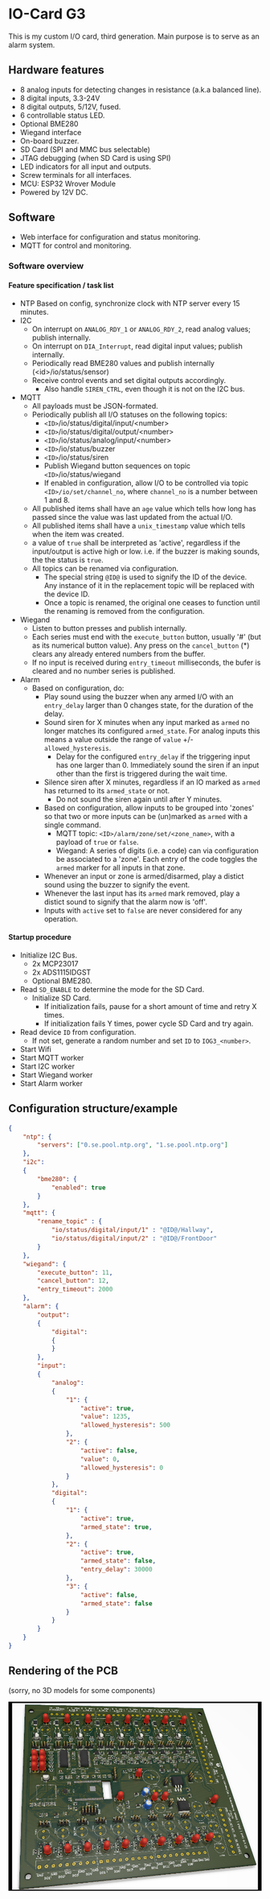 # IO-Card G3

This is my custom I/O card, third generation. Main purpose is to serve as an alarm system.

## Hardware features

- 8 analog inputs for detecting changes in resistance (a.k.a balanced line).
- 8 digital inputs, 3.3-24V
- 8 digital outputs, 5/12V, fused.
- 6 controllable status LED.
- Optional BME280
- Wiegand interface
- On-board buzzer.
- SD Card (SPI and MMC bus selectable)
- JTAG debugging (when SD Card is using SPI)
- LED indicators for all input and outputs.
- Screw terminals for all interfaces.
- MCU: ESP32 Wrover Module
- Powered by 12V DC.

## Software

- Web interface for configuration and status monitoring.
- MQTT for control and monitoring.

### Software overview

#### Feature specification / task list

- NTP
  Based on config, synchronize clock with NTP server every 15 minutes.
- I2C
  - On interrupt on `ANALOG_RDY_1` or `ANALOG_RDY_2`, read analog values; publish internally.
  - On interrupt on `DIA_Interrupt`, read digital input values; publish internally.
  - Periodically read BME280 values and publish internally (&lt;id&gt;/io/status/sensor)
  - Receive control events and set digital outputs accordingly.
    - Also handle `SIREN_CTRL`, even though it is not on the I2C bus.
- MQTT
  - All payloads must be JSON-formated.
  - Periodically publish all I/O statuses on the following topics:
    - `<ID>`/io/status/digital/input/&lt;number&gt;
    - `<ID>`/io/status/digital/output/&lt;number&gt;
    - `<ID>`/io/status/analog/input/&lt;number&gt;
    - `<ID>`/io/status/buzzer
    - `<ID>`/io/status/siren
    - Publish Wiegand button sequences on topic `<ID>`/io/status/wiegand
    - If enabled in configuration, allow I/O to be controlled via topic `<ID>/io/set/channel_no`, where `channel_no` is a number between 1 and 8.
  - All published items shall have an `age` value which tells how long has passed since the value was last updated from the actual I/O.
  - All published items shall have a `unix_timestamp` value which tells when the item was created.
  - a value of `true` shall be interpreted as 'active', regardless if the input/output is active high or low. i.e. if the buzzer is making sounds, the the status is `true`.
  - All topics can be renamed via configuration.
    - The special string `@ID@` is used to signify the ID of the device. Any instance of it in the replacement topic will be replaced with the device ID.
    - Once a topic is renamed, the original one ceases to function until the renaming is removed from the configuration.
- Wiegand
  - Listen to button presses and publish internally.  
  - Each series must end with the `execute_button` button, usually '#' (but as its numerical button value). Any press on the `cancel_button` (*) clears any already entered numbers from the buffer.
  - If no input is received during `entry_timeout` milliseconds, the bufer is cleared and no number series is published.
- Alarm
  - Based on configuration, do:
    - Play sound using the buzzer when any armed I/O with an `entry_delay` larger than 0 changes state, for the duration of the delay.
    - Sound siren for X minutes when any input marked as `armed` no longer matches its configured `armed_state`. For analog inputs this means a value outside the range of `value` +/- `allowed_hysteresis`.
      - Delay for the configured `entry_delay` if the triggering input has one larger than 0. Immediately sound the siren if an input other than the first is triggered during the wait time.
    - Silence siren after X minutes, regardless if an IO marked as `armed` has returned to its `armed_state` or not.
      - Do not sound the siren again until after Y minutes.
    - Based on configuration, allow inputs to be grouped into 'zones' so that two or more inputs can be (un)marked as `armed` with a single command.
      - MQTT topic: `<ID>/alarm/zone/set/<zone_name>`, with a payload of `true` or `false`.
      - Wiegand: A series of digits (i.e. a code) can via configuration be associated to a 'zone'. Each entry of the code toggles the `armed` marker for all inputs in that zone. 
    - Whenever an input or zone is armed/disarmed, play a distict sound using the buzzer to signify the event.
    - Whenever the last input has its `armed` mark removed, play a distict sound to signify that the alarm now is 'off'.
    - Inputs with `active` set to `false` are never considered for any operation.

#### Startup procedure

- Initialize I2C Bus.
  - 2x MCP23017
  - 2x ADS1115IDGST
  - Optional BME280.
- Read `SD_ENABLE` to determine the mode for the SD Card.
  - Initialize SD Card.
    - If initialization fails, pause for a short amount of time and retry X times.
    - If initialization fails Y times, power cycle SD Card and try again.
- Read device `ID` from configuration.
  - If not set, generate a random number and set `ID` to `IOG3_<number>`.
- Start Wifi
- Start MQTT worker
- Start I2C worker
- Start Wiegand worker
- Start Alarm worker

## Configuration structure/example

```json
{
    "ntp": {
        "servers": ["0.se.pool.ntp.org", "1.se.pool.ntp.org"]
    },
    "i2c":
    {
        "bme280": {
            "enabled": true
        }
    },
    "mqtt": {
        "rename_topic" : {
            "io/status/digital/input/1" : "@ID@/Hallway",
            "io/status/digital/input/2" : "@ID@/FrontDoor"
        }
    },
    "wiegand": {
        "execute_button": 11,
        "cancel_button": 12,
        "entry_timeout": 2000
    },
    "alarm": {
        "output":
        {
            "digital":
            {
            }
        },
        "input":
        {
            "analog":
            {
                "1": {
                    "active": true,
                    "value": 1235,
                    "allowed_hysteresis": 500
                },
                "2": {
                    "active": false,
                    "value": 0,
                    "allowed_hysteresis": 0
                }
            },
            "digital":
            {
                "1": {
                    "active": true,
                    "armed_state": true,
                },
                "2": {
                    "active": true,
                    "armed_state": false,
                    "entry_delay": 30000
                },
                "3": {
                    "active": false,
                    "armed_state": false
                }
            }
        }
    }
}
```

## Rendering of the PCB

(sorry, no 3D models for some components)

![PCB Rendering](hardware/pcb-rendering-2018-10-17.png)
